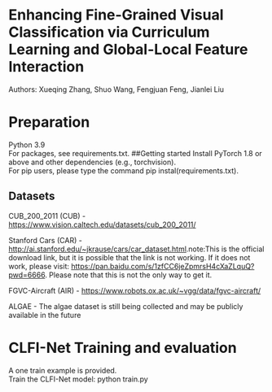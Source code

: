 # Enhancing Fine-Grained Visual Classification via Curriculum Learning and Global-Local Feature Interaction
Authors: Xueqing Zhang, Shuo Wang, Fengjuan Feng, Jianlei Liu

# Preparation
Python 3.9 <br>
For packages, see requirements.txt.
##Getting started
Install PyTorch 1.8 or above and other dependencies (e.g., torchvision).<br>
For pip users, please type the command pip instal(requirements.txt).
## Datasets
CUB_200_2011 (CUB) - <https://www.vision.caltech.edu/datasets/cub_200_2011/>

Stanford Cars (CAR) - <http://ai.stanford.edu/~jkrause/cars/car_dataset.html>.note:This is the official download link, but it is possible that the link is not working. If it does not work, please visit: https://pan.baidu.com/s/1zfCC6jeZpmrsH4cXaZLquQ?pwd=6666. Please note that this is not the only way to get it.

FGVC-Aircraft (AIR) - <https://www.robots.ox.ac.uk/~vgg/data/fgvc-aircraft/>

ALGAE - The algae dataset is still being collected and may be publicly available in the future

# CLFI-Net Training and evaluation
A one train example is provided.<br>
Train the CLFI-Net model: python train.py


